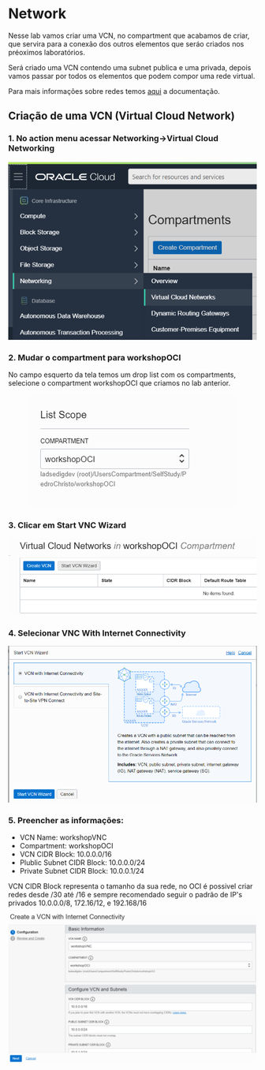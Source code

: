 # Network

Nesse lab vamos criar uma VCN, no compartment que acabamos de criar, que servira para a conexão dos outros elementos que seráo criados nos préoximos laboratórios.

Será criado uma VCN contendo uma subnet publica e uma privada, depois vamos passar por todos os elementos que podem compor uma rede virtual.

Para mais informações sobre redes temos [aqui](https://docs.cloud.oracle.com/en-us/iaas/Content/Network/Concepts/overview.htm) a documentação.

## Criação de uma VCN (Virtual Cloud Network)

### 1. No action menu acessar Networking->Virtual Cloud Networking

<p align="center">
  <img src="https://github.com/ChristoPedro/OCIHandsOn/blob/master/Lab%20100/images/acessvnc.png" >
</p>

### 2. Mudar o compartment para workshopOCI

No campo esquerto da tela temos um drop list com os compartments, selecione o compartment workshopOCI que criamos no lab anterior.

<p align="center">
  <img src="https://github.com/ChristoPedro/OCIHandsOn/blob/master/Lab%20100/images/changecompartment.png" >
</p>

### 3. Clicar em Start VNC Wizard

<p align="center">
  <img src="https://github.com/ChristoPedro/OCIHandsOn/blob/master/Lab%20100/images/vncwizard.png" >
</p>

### 4. Selecionar VNC With Internet Connectivity

<p align="center">
  <img src="https://github.com/ChristoPedro/OCIHandsOn/blob/master/Lab%20100/images/internetconect.png" >
</p>

### 5. Preencher as informações:

- VCN Name: workshopVNC
- Compartment: workshopOCI
- VCN CIDR Block: 10.0.0.0/16
- Plublic Subnet CIDR Block: 10.0.0.0/24
- Private Subnet CIDR Block: 10.0.0.1/24

VCN CIDR Block representa o tamanho da sua rede, no OCI é possivel criar redes desde /30 até /16 e sempre recomendado seguir o padrão de IP's privados 10.0.0.0/8, 172.16/12, e 192.168/16

<p align="center">
  <img src="https://github.com/ChristoPedro/OCIHandsOn/blob/master/Lab%20100/images/basicinfo.png" >
</p>
